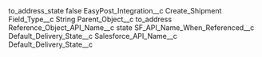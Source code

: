 <?xml version="1.0" encoding="UTF-8"?>
<CustomMetadata xmlns="http://soap.sforce.com/2006/04/metadata" xmlns:xsi="http://www.w3.org/2001/XMLSchema-instance" xmlns:xsd="http://www.w3.org/2001/XMLSchema">
    <label>to_address_state</label>
    <protected>false</protected>
    <values>
        <field>EasyPost_Integration__c</field>
        <value xsi:type="xsd:string">Create_Shipment</value>
    </values>
    <values>
        <field>Field_Type__c</field>
        <value xsi:type="xsd:string">String</value>
    </values>
    <values>
        <field>Parent_Object__c</field>
        <value xsi:type="xsd:string">to_address</value>
    </values>
    <values>
        <field>Reference_Object_API_Name__c</field>
        <value xsi:type="xsd:string">state</value>
    </values>
    <values>
        <field>SF_API_Name_When_Referenced__c</field>
        <value xsi:type="xsd:string">Default_Delivery_State__c</value>
    </values>
    <values>
        <field>Salesforce_API_Name__c</field>
        <value xsi:type="xsd:string">Default_Delivery_State__c</value>
    </values>
</CustomMetadata>
